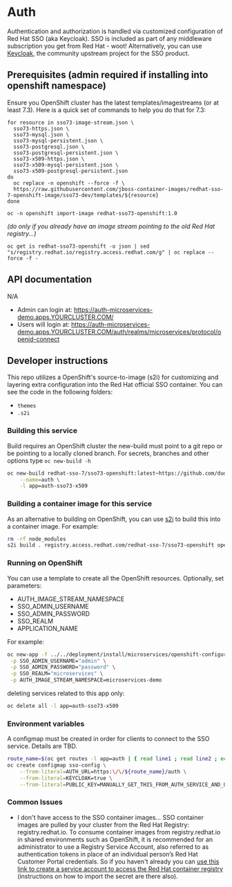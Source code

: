 # Auth
Authentication and authorization is handled via customized configuration of Red Hat SSO (aka Keycloak).
SSO is included as part of any middleware subscription you get from Red Hat - woot! Alternatively, you can use [Keycloak][3], the community upstream project for the SSO product.

## Prerequisites (admin required if installing into openshift namespace)
Ensure you OpenShift cluster has the latest templates/imagestreams (or at least 7.3). Here is a quick set of commands to help you do that for 7.3:
```
for resource in sso73-image-stream.json \
  sso73-https.json \
  sso73-mysql.json \
  sso73-mysql-persistent.json \
  sso73-postgresql.json \
  sso73-postgresql-persistent.json \
  sso73-x509-https.json \
  sso73-x509-mysql-persistent.json \
  sso73-x509-postgresql-persistent.json
do
  oc replace -n openshift --force -f \
  https://raw.githubusercontent.com/jboss-container-images/redhat-sso-7-openshift-image/sso73-dev/templates/${resource}
done
```

```
oc -n openshift import-image redhat-sso73-openshift:1.0
```

*(do only if you already have an image stream pointing to the old Red Hat registry...)*
```
oc get is redhat-sso73-openshift -o json | sed "s/registry.redhat.io/registry.access.redhat.com/g" | oc replace --force -f -
```

## API documentation
N/A
- Admin can login at: https://auth-microservices-demo.apps.YOURCLUSTER.COM/
- Users will login at: https://auth-microservices-demo.apps.YOURCLUSTER.COM/auth/realms/microservices/protocol/openid-connect

## Developer instructions
This repo utilizes a OpenShift's source-to-image (s2i) for customizing and layering extra configuration into the Red Hat official SSO container. You can see the code in the following folders:
- `themes`
- `.s2i`

### Building this service
Build requires an OpenShift cluster the new-build must point to a git repo or be pointing to a locally cloned branch. For secrets, branches and other options type `oc new-build -h`
```bash
oc new-build redhat-sso-7/sso73-openshift:latest~https://github.com/dudash/openshift-microservices.git#develop \
    --name=auth \
    -l app=auth-sso73-x509
```

### Building a container image for this service
As an alternative to building on OpenShift, you can use [s2i][4] to build this into a container image. For example:
```bash
rm -rf node_modules
s2i build . registry.access.redhat.com/redhat-sso-7/sso73-openshift openshift-microservices-auth
```

### Running on OpenShift
You can use a template to create all the OpenShift resources. Optionally, set parameters:
- AUTH_IMAGE_STREAM_NAMESPACE
- SSO_ADMIN_USERNAME
- SSO_ADMIN_PASSWORD
- SSO_REALM
- APPLICATION_NAME

For example:
```bash
oc new-app -f ../../deployment/install/microservices/openshift-configuration/auth-sso73-x509.yaml \
 -p SSO_ADMIN_USERNAME="admin" \
 -p SSO_ADMIN_PASSWORD="password" \
 -p SSO_REALM="microservices" \
 -p AUTH_IMAGE_STREAM_NAMESPACE=microservices-demo
```

deleting services related to this app only:
```bash
oc delete all -l app=auth-sso73-x509
```

### Environment variables
A configmap must be created in order for clients to connect to the SSO service. Details are TBD.
```bash
route_name=$(oc get routes -l app=auth | { read line1 ; read line2 ; echo "$line2" ; } | awk '{print $2;}')
oc create configmap sso-config \
    --from-literal=AUTH_URL=https:\/\/${route_name}/auth \
    --from-literal=KEYCLOAK=true \
    --from-literal=PUBLIC_KEY=MANUALLY_GET_THIS_FROM_AUTH_SERVICE_AND_UPDATE_ME
```

### Common Issues
- I don't have access to the SSO container images...
    SSO container images are pulled by your cluster from the Red Hat Registry: registry.redhat.io. To consume container images from registry.redhat.io in shared environments such as OpenShift, it is recommended for an administrator to use a Registry Service Account, also referred to as authentication tokens in place of an individual person’s Red Hat Customer Portal credentials. So if you haven't already you can [use this link to create a service account to access the Red Hat container registry][1] (instructions on how to import the secret are there also).



[1]: https://access.redhat.com/terms-based-registry/
[2]: https://access.redhat.com/documentation/en-us/red_hat_single_sign-on/7.3/html-single/red_hat_single_sign-on_for_openshift/
[3]: https://www.keycloak.org/documentation.html
[4]: https://github.com/openshift/source-to-image/releases
